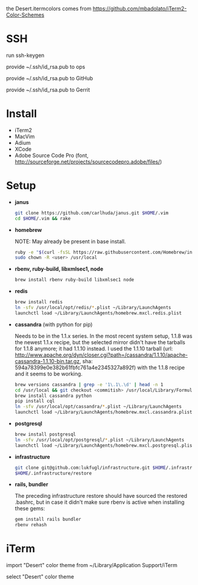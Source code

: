 the Desert.itermcolors comes from
https://github.com/mbadolato/iTerm2-Color-Schemes

SSH
===
run ssh-keygen

provide ~/.ssh/id_rsa.pub to ops

provide ~/.ssh/id_rsa.pub to GitHub

provide ~/.ssh/id_rsa.pub to Gerrit

Install
=======

 * iTerm2
 * MacVim
 * Adium
 * XCode
 * Adobe Source Code Pro (font, http://sourceforge.net/projects/sourcecodepro.adobe/files/)

Setup
=====

 * **janus**

   ```sh
   git clone https://github.com/carlhuda/janus.git $HOME/.vim
   cd $HOME/.vim && rake
   ```

 * **homebrew**

   NOTE: May already be present in base install.

   ```sh
   ruby -e "$(curl -fsSL https://raw.githubusercontent.com/Homebrew/install/master/install)"
   sudo chown -R <user> /usr/local
   ```

 * **rbenv, ruby-build, libxmlsec1, node**

   ```sh
   brew install rbenv ruby-build libxmlsec1 node
   ```

 * **redis**

   ```sh
   brew install redis
   ln -sfv /usr/local/opt/redis/*.plist ~/Library/LaunchAgents
   launchctl load ~/Library/LaunchAgents/homebrew.mxcl.redis.plist
   ```

 * **cassandra** (with python for pip)

   Needs to be in the 1.1.x series. In the most recent
   system setup, 1.1.8 was the newest 1.1.x recipe, but the selected
   mirror didn't have the tarballs for 1.1.8 anymore; it had 1.1.10
   instead. I used the 1.1.10 tarball (url:
   http://www.apache.org/dyn/closer.cgi?path=/cassandra/1.1.10/apache-cassandra-1.1.10-bin.tar.gz,
   sha: 594a78399e0e382b61fbfc761a4e2345327a892f) with the 1.1.8 recipe
   and it seems to be working.

   ```sh
   brew versions cassandra | grep -e '1\.1\.\d' | head -n 1
   cd /usr/local && git checkout <commitish> /usr/local/Library/Formula/cassandra.rb
   brew install cassandra python
   pip install cql
   ln -sfv /usr/local/opt/cassandra/*.plist ~/Library/LaunchAgents
   launchctl load ~/Library/LaunchAgents/homebrew.mxcl.cassandra.plist
   ```

 * **postgresql**

   ```sh
   brew install postgresql
   ln -sfv /usr/local/opt/postgresql/*.plist ~/Library/LaunchAgents
   launchctl load ~/Library/LaunchAgents/homebrew.mxcl.postgresql.plist
   ```

 * **infrastructure**

   ```sh
   git clone git@github.com:lukfugl/infrastructure.git $HOME/.infrastructure
   $HOME/.infrastructure/restore
   ```

 * **rails, bundler**

   The preceding infrastructure restore should have sourced the restored
   .bashrc, but in case it didn't make sure rbenv is active when
   installing these gems:

   ```sh
   gem install rails bundler
   rbenv rehash
   ```

iTerm
=====
import "Desert" color theme from ~/Library/Application Support/iTerm

select "Desert" color theme
